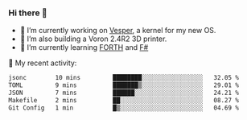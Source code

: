 ### Hi there 👋

<!--
**berkus/berkus** is a ✨ _special_ ✨ repository because its `README.md` (this file) appears on your GitHub profile.

Here are some ideas to get you started:

- 🔭 I’m currently working on ...
- 🌱 I’m currently learning ...
- 👯 I’m looking to collaborate on ...
- 🤔 I’m looking for help with ...
- 💬 Ask me about ...
- 📫 How to reach me: ...
- 😄 Pronouns: ...
- ⚡ Fun fact: ...
-->

- 🔭 I’m currently working on [Vesper](https://github.com/metta-systems/vesper), a kernel for my new OS.
- 🔭 I’m also building a Voron 2.4R2 3D printer.
- 🌱 I’m currently learning [FORTH](http://forth.com/starting-forth/) and [F#](https://fsharpforfunandprofit.com/)

💼 My recent activity:

<!--START_SECTION:waka-->

```txt
jsonc        10 mins         ████████░░░░░░░░░░░░░░░░░   32.05 %
TOML         9 mins          ███████▒░░░░░░░░░░░░░░░░░   29.01 %
JSON         7 mins          ██████░░░░░░░░░░░░░░░░░░░   24.21 %
Makefile     2 mins          ██░░░░░░░░░░░░░░░░░░░░░░░   08.27 %
Git Config   1 min           █▒░░░░░░░░░░░░░░░░░░░░░░░   04.69 %
```

<!--END_SECTION:waka-->
